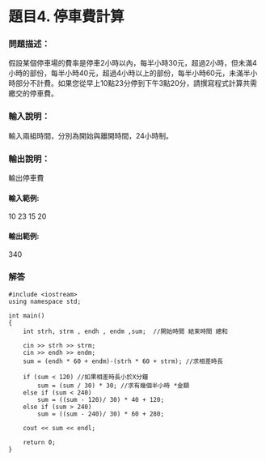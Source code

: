 # 題目4. 停車費計算

### 問題描述：
假設某個停車場的費率是停車2小時以內，每半小時30元，超過2小時，但未滿4小時的部份，每半小時40元，超過4小時以上的部份，每半小時60元，未滿半小時部分不計費。如果您從早上10點23分停到下午3點20分，請撰寫程式計算共需繳交的停車費。

### 輸入說明：
輸入兩組時間，分別為開始與離開時間，24小時制。

### 輸出說明：
輸出停車費

#### 輸入範例:
10 23
15 20

#### 輸出範例:
340

### 解答
```
#include <iostream>
using namespace std;

int main()
{   
    int strh, strm , endh , endm ,sum;  //開始時間 結束時間 總和

    cin >> strh >> strm;
    cin >> endh >> endm;
    sum = (endh * 60 + endm)-(strh * 60 + strm); //求相差時長

    if (sum < 120) //如果相差時長小於X分鐘
        sum = (sum / 30) * 30; //求有幾個半小時 *金額
    else if (sum < 240)
        sum = ((sum - 120)/ 30) * 40 + 120;
    else if (sum > 240)
        sum = ((sum - 240)/ 30) * 60 + 280;
   
    cout << sum << endl;

    return 0;
}
```
